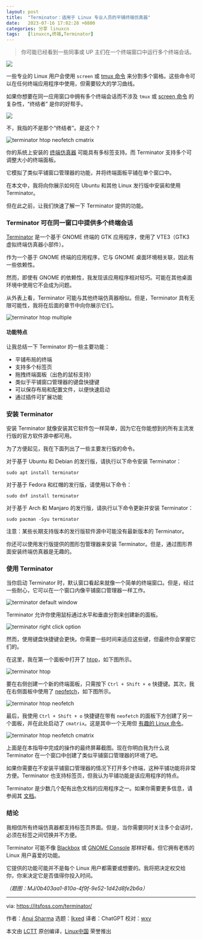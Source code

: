 ```yaml
---
layout: post
title:	"Terminator：适用于 Linux 专业人员的平铺终端仿真器"
date:	2023-07-16 17:02:28 +0800 
categories:	分享 linuxcn 
tags:	[linuxcn,终端,Terminator]
---
```




> 
> 你可能已经看到一些同事或 UP 主们在一个终端窗口中运行多个终端会话。
> 
> 
> 


![](/Asserts/Images//attachment/album/202307/16/170144b06hhei2yjzyjz55.jpg)


一些专业的 Linux 用户会使用 `screen` 或 [tmux 命令](https://linuxhandbook.com/tmux/) 来分割多个窗格。这些命令可以在任何终端应用程序中使用，但需要较大的学习曲线。


如果你想要在同一应用窗口中拥有多个终端会话而不涉及 `tmux` 或 [screen 命令](https://linuxhandbook.com/screen-command/) 的复杂性，“终结者” 是你的好帮手。


![](/Asserts/Images//attachment/album/202307/16/170230nlkupbzbwxpyr5yu.gif)


不，我指的不是那个“终结者”。是这个 ?


![terminator htop neofetch cmatrix](/Asserts/Images//attachment/album/202307/16/170230stccrq4xhxqii0bc.png)


你的系统上安装的 [终端仿真器](https://itsfoss.com/linux-terminal-emulators/) 可能具有多标签支持。而 Terminator 支持多个可调整大小的终端面板。


它模拟了类似平铺窗口管理器的功能，并将终端面板平铺在单个窗口中。


在本文中，我将向你展示如何在 Ubuntu 和其他 Linux 发行版中安装和使用 Terminator。


但在此之前，让我们快速了解一下 Terminator 提供的功能。


### Terminator 可在同一窗口中提供多个终端会话


[Terminator](https://github.com/gnome-terminator/terminator) 是一个基于 GNOME 终端的 GTK 应用程序，使用了 VTE3（GTK3 虚拟终端仿真器小部件）。


作为一个基于 GNOME 终端的应用程序，它与 GNOME 桌面环境相关联，因此有一些依赖性。


然而，即使有 GNOME 的依赖性，我发现该应用程序相对轻巧。可能在其他桌面环境中使用它不会成为问题。


从外表上看，Terminator 可能与其他终端仿真器相似。但是，Terminator 具有无限可能性，我将在后面的章节中向你展示它们。


![terminator htop multiple](/Asserts/Images//attachment/album/202307/16/170231j0k2wdykz27wwy3k.png)


#### 功能特点


让我总结一下 Terminator 的一些主要功能：


* 平铺布局的终端
* 支持多个标签页
* 拖拽终端面板（出色的鼠标支持）
* 类似于平铺窗口管理器的键盘快捷键
* 可以保存布局和配置文件，以便快速启动
* 通过插件可扩展功能


### 安装 Terminator


安装 Terminator 就像安装其它软件包一样简单，因为它在你能想到的所有主流发行版的官方软件源中都可用。


为了方便起见，我在下面列出了一些主要发行版的命令。


对于基于 Ubuntu 和 Debian 的发行版，请执行以下命令安装 Terminator：



```
sudo apt install terminator

```

对于基于 Fedora 和红帽的发行版，请使用以下命令：



```
sudo dnf install terminator

```

对于基于 Arch 和 Manjaro 的发行版，请执行以下命令更新并安装 Terminator：



```
sudo pacman -Syu terminator

```

注意：某些长期支持版本的发行版软件源中可能没有最新版本的 Terminator。


你还可以使用发行版提供的图形包管理器来安装 Terminator。但是，通过图形界面安装终端仿真器是无趣的。


### 使用 Terminator


当你启动 Terminator 时，默认窗口看起来就像一个简单的终端窗口。但是，经过一些耐心，它可以在一个窗口内像平铺窗口管理器一样工作。


![terminator default window](/Asserts/Images//attachment/album/202307/16/170231h9gxjzgucoh9cdcc.png)


Terminator 允许你使用鼠标通过水平和垂直分割来创建新的面板。


![terminator right click option](/Asserts/Images//attachment/album/202307/16/170232y7j5wbmlx8wm81yp.png)


然而，使用键盘快捷键会更快。你需要一些时间来适应这些键，但最终你会掌握它们的。


在这里，我在第一个面板中打开了 [htop](https://itsfoss.com/use-htop/)，如下图所示。


![terminator htop](/Asserts/Images//attachment/album/202307/16/170233qmukmgxmbp44pmo8.png)


要在右侧创建一个新的终端面板，只需按下 `Ctrl + Shift + e` 快捷键。其次，我在右侧面板中使用了 [neofetch](https://itsfoss.com/using-neofetch/)，如下图所示。


![terminator htop neofetch](/Asserts/Images//attachment/album/202307/16/170233cxgfgmxhiir26i0f.png)


最后，我使用 `Ctrl + Shift + o` 快捷键在带有 `neofetch` 的面板下方创建了另一个面板，并在此处启动了 `cmatrix`。这是其中一个无用但 [有趣的 Linux 命令](https://itsfoss.com/funny-linux-commands/)。


![terminator htop neofetch cmatrix](/Asserts/Images//attachment/album/202307/16/170230stccrq4xhxqii0bc.png)


上面是在本指导中完成的操作的最终屏幕截图。现在你明白我为什么说 Terminator 在一个窗口中创建了类似平铺窗口管理器的环境了吧。


如果你需要在不安装平铺窗口管理器的情况下打开多个终端，这种平铺功能将非常方便。Terminator 也支持标签页，但我认为平铺功能是该应用程序的特点。


Terminator 是少数几个配有出色文档的应用程序之一。如果你需要更多信息，请参阅其 [文档](https://gnome-terminator.readthedocs.io/en/latest/)。


### 结论


我相信所有终端仿真器都支持标签页界面。但是，当你需要同时关注多个会话时，必须在标签之间切换并不方便。


Terminator 可能不像 [Blackbox](https://itsfoss.com/blackbox-terminal/) 或 [GNOME Console](https://itsfoss.com/gnome-console/) 那样好看。但它拥有老练的 Linux 用户喜爱的功能。


它提供的功能可能并不是每个 Linux 用户都需要或想要的。我将把决定权交给你，你来决定它是否值得你投入时间。


*（题图：MJ/0b403aa1-810a-4f9f-9e52-1d42d8fe2b6a）*




---


via: <https://itsfoss.com/terminator/>


作者：[Anuj Sharma](https://itsfoss.com/author/anuj/) 选题：[lkxed](https://github.com/lkxed) 译者：ChatGPT 校对：[wxy](https://github.com/wxy)


本文由 [LCTT](https://github.com/LCTT/TranslateProject) 原创编译，[Linux中国](https://linux.cn/) 荣誉推出
